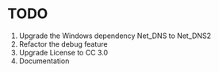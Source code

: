 # TODO

1. Upgrade the Windows dependency Net_DNS to Net_DNS2
2. Refactor the debug feature
3. Upgrade License to CC 3.0
4. Documentation